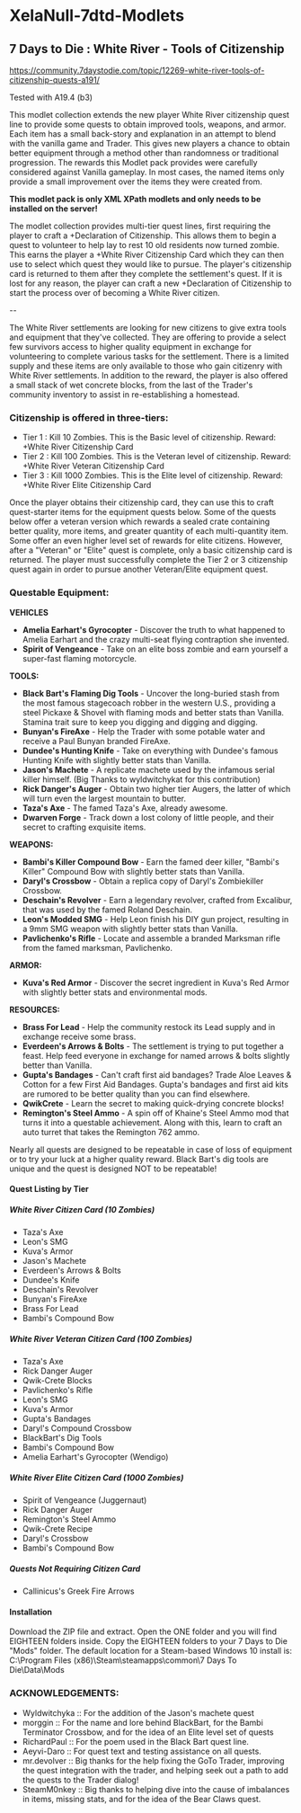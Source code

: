 # XelaNull-7dtd-Modlets

## 7 Days to Die : White River - Tools of Citizenship

<https://community.7daystodie.com/topic/12269-white-river-tools-of-citizenship-quests-a191/>

Tested with A19.4 (b3)

This modlet collection extends the new player White River citizenship quest line to provide some quests to obtain improved tools, weapons, and armor. Each item has a small back-story and explanation in an attempt to blend with the vanilla game and Trader. This gives new players a chance to obtain better equipment through a method other than randomness or traditional progression. The rewards this Modlet pack provides were carefully considered against Vanilla gameplay. In most cases, the named items only provide a small improvement over the items they were created from.

**This modlet pack is only XML XPath modlets and only needs to be installed on the server!**

The modlet collection provides multi-tier quest lines, first requiring the player to craft a +Declaration of Citizenship. This allows them to begin a quest to volunteer to help lay to rest 10 old residents now turned zombie. This earns the player a +White River Citizenship Card which they can then use to select which quest they would like to pursue. The player's citizenship card is returned to them after they complete the settlement's quest. If it is lost for any reason, the player can craft a new +Declaration of Citizenship to start the process over of becoming a White River citizen.

--

The White River settlements are looking for new citizens to give extra tools and equipment that they've collected. They are offering to provide a select few survivors access to higher quality equipment in exchange for volunteering to complete various tasks for the settlement. There is a limited supply and these items are only available to those who gain citizenry with White River settlements. In addition to the reward, the player is also offered a small stack of wet concrete blocks, from the last of the Trader's community inventory to assist in re-establishing a homestead.

### Citizenship is offered in three-tiers:

- Tier 1 : Kill 10 Zombies. This is the Basic level of citizenship. Reward: +White River Citizenship Card
- Tier 2 : Kill 100 Zombies. This is the Veteran level of citizenship. Reward: +White River Veteran Citizenship Card
- Tier 3 : Kill 1000 Zombies. This is the Elite level of citizenship. Reward: +White River Elite Citizenship Card

Once the player obtains their citizenship card, they can use this to craft quest-starter items for the equipment quests below. Some of the quests below offer a veteran version which rewards a sealed crate containing better quality, more items, and greater quantity of each multi-quantity item. Some offer an even higher level set of rewards for elite citizens. However, after a "Veteran" or "Elite" quest is complete, only a basic citizenship card is returned. The player must successfully complete the Tier 2 or 3 citizenship quest again in order to pursue another Veteran/Elite equipment quest.

### Questable Equipment:

**VEHICLES**

- **Amelia Earhart's Gyrocopter** - Discover the truth to what happened to Amelia Earhart and the crazy multi-seat flying contraption she invented.
- **Spirit of Vengeance** - Take on an elite boss zombie and earn yourself a super-fast flaming motorcycle.

**TOOLS:**

- **Black Bart's Flaming Dig Tools** - Uncover the long-buried stash from the most famous stagecoach robber in the western U.S., providing a steel Pickaxe & Shovel with flaming mods and better stats than Vanilla. Stamina trait sure to keep you digging and digging and digging.
- **Bunyan's FireAxe** - Help the Trader with some potable water and receive a Paul Bunyan branded FireAxe.
- **Dundee's Hunting Knife** - Take on everything with Dundee's famous Hunting Knife with slightly better stats than Vanilla.
- **Jason's Machete** - A replicate machete used by the infamous serial killer himself. (Big Thanks to wyldwitchykat for this contribution)
- **Rick Danger's Auger** - Obtain two higher tier Augers, the latter of which will turn even the largest mountain to butter.
- **Taza's Axe** - The famed Taza's Axe, already awesome.
- **Dwarven Forge** - Track down a lost colony of little people, and their secret to crafting exquisite items.

**WEAPONS:**

- **Bambi's Killer Compound Bow** - Earn the famed deer killer, "Bambi's Killer" Compound Bow with slightly better stats than Vanilla.
- **Daryl's Crossbow** - Obtain a replica copy of Daryl's Zombiekiller Crossbow.
- **Deschain's Revolver** - Earn a legendary revolver, crafted from Excalibur, that was used by the famed Roland Deschain.
- **Leon's Modded SMG** - Help Leon finish his DIY gun project, resulting in a 9mm SMG weapon with slightly better stats than Vanilla.
- **Pavlichenko's Rifle** - Locate and assemble a branded Marksman rifle from the famed marksman, Pavlichenko.

**ARMOR:**

- **Kuva's Red Armor** - Discover the secret ingredient in Kuva's Red Armor with slightly better stats and environmental mods.

**RESOURCES:**

- **Brass For Lead** - Help the community restock its Lead supply and in exchange receive some brass.
- **Everdeen's Arrows & Bolts** - The settlement is trying to put together a feast. Help feed everyone in exchange for named arrows & bolts slightly better than Vanilla.
- **Gupta's Bandages** - Can't craft first aid bandages? Trade Aloe Leaves & Cotton for a few First Aid Bandages. Gupta's bandages and first aid kits are rumored to be better quality than you can find elsewhere.
- **QwikCrete** - Learn the secret to making quick-drying concrete blocks!
- **Remington's Steel Ammo** - A spin off of Khaine's Steel Ammo mod that turns it into a questable achievement. Along with this, learn to craft an auto turret that takes the Remington 762 ammo.

Nearly all quests are designed to be repeatable in case of loss of equipment or to try your luck at a higher quality reward. Black Bart's dig tools are unique and the quest is designed NOT to be repeatable!

#### Quest Listing by Tier

##### White River Citizen Card (10 Zombies)

- Taza's Axe
- Leon's SMG
- Kuva's Armor
- Jason's Machete
- Everdeen's Arrows & Bolts
- Dundee's Knife
- Deschain's Revolver
- Bunyan's FireAxe
- Brass For Lead
- Bambi's Compound Bow

##### White River Veteran Citizen Card (100 Zombies)

- Taza's Axe
- Rick Danger Auger
- Qwik-Crete Blocks
- Pavlichenko's Rifle
- Leon's SMG
- Kuva's Armor
- Gupta's Bandages
- Daryl's Compound Crossbow
- BlackBart's Dig Tools
- Bambi's Compound Bow
- Amelia Earhart's Gyrocopter (Wendigo)

##### White River Elite Citizen Card (1000 Zombies)

- Spirit of Vengeance (Juggernaut)
- Rick Danger Auger
- Remington's Steel Ammo
- Qwik-Crete Recipe
- Daryl's Crossbow
- Bambi's Compound Bow

##### Quests Not Requiring Citizen Card

- Callinicus's Greek Fire Arrows

#### Installation

Download the ZIP file and extract. Open the ONE folder and you will find EIGHTEEN folders inside. Copy the EIGHTEEN folders to your 7 Days to Die "Mods" folder. The default location for a Steam-based Windows 10 install is: C:\Program Files (x86)\Steam\steamapps\common\7 Days To Die\Data\Mods

### ACKNOWLEDGEMENTS:

- Wyldwitchyka :: For the addition of the Jason's machete quest
- morggin :: For the name and lore behind BlackBart, for the Bambi Terminator Crossbow, and for the idea of an Elite level set of quests
- RichardPaul :: For the poem used in the Black Bart quest line.
- Aeyvi-Daro :: For quest text and testing assistance on all quests.
- mr.devolver :: Big thanks for the help fixing the GoTo Trader, improving the quest integration with the trader, and helping seek out a path to add the quests to the Trader dialog!
- SteamM0nkey :: Big thanks to helping dive into the cause of imbalances in items, missing stats, and for the idea of the Bear Claws quest.
